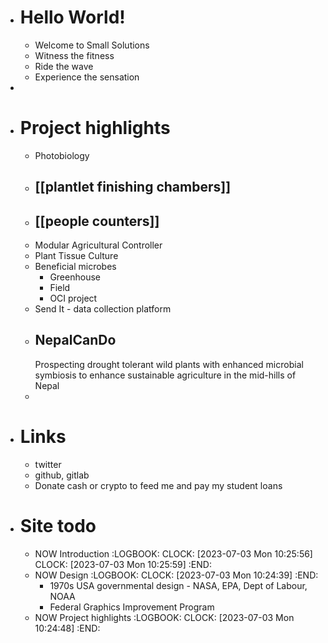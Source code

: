 - # Hello World!
	- Welcome to Small Solutions
	- Witness the fitness
	- Ride the wave
	- Experience the sensation
-
- # Project highlights
	- Photobiology
	- ## [[plantlet finishing chambers]]
	- ## [[people counters]]
	- Modular Agricultural Controller
	- Plant Tissue Culture
	- Beneficial microbes
		- Greenhouse
		- Field
		- OCI project
	- Send It - data collection platform
	- ## NepalCanDo
	  Prospecting drought tolerant wild plants with enhanced microbial symbiosis to enhance sustainable agriculture in the mid-hills of Nepal
	-
- # Links
	- twitter
	- github, gitlab
	- Donate cash or crypto to feed me and pay my student loans
- # Site todo
	- NOW Introduction
	  :LOGBOOK:
	  CLOCK: [2023-07-03 Mon 10:25:56]
	  CLOCK: [2023-07-03 Mon 10:25:59]
	  :END:
	- NOW Design
	  :LOGBOOK:
	  CLOCK: [2023-07-03 Mon 10:24:39]
	  :END:
		- 1970s USA governmental design - NASA, EPA, Dept of Labour, NOAA
		- Federal Graphics Improvement Program
	- NOW Project highlights
	  :LOGBOOK:
	  CLOCK: [2023-07-03 Mon 10:24:48]
	  :END:
